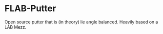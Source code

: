 # FLAB-Putter
Open source putter that is (in theory) lie angle balanced. Heavily based on a LAB Mezz.
